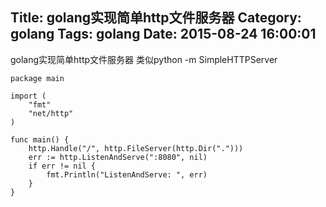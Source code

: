 Title: golang实现简单http文件服务器
Category: golang
Tags: golang
Date: 2015-08-24 16:00:01
---


golang实现简单http文件服务器 类似python -m SimpleHTTPServer

~~~golang
package main

import (
	"fmt"
	"net/http"
)

func main() {
	http.Handle("/", http.FileServer(http.Dir(".")))
	err := http.ListenAndServe(":8080", nil)
	if err != nil {
		fmt.Println("ListenAndServe: ", err)
	}
}

~~~
